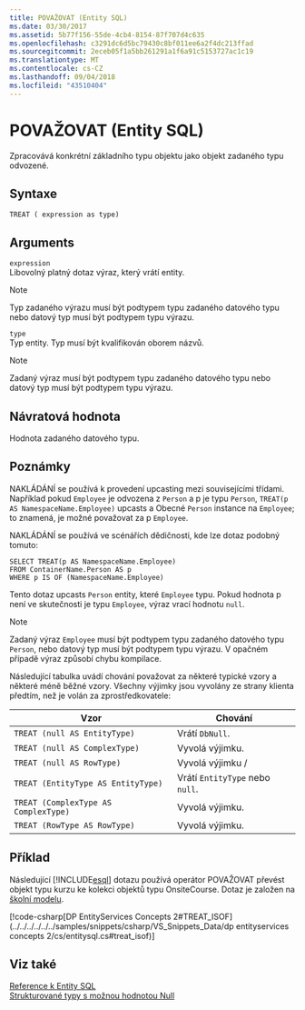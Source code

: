 ```yaml
---
title: POVAŽOVAT (Entity SQL)
ms.date: 03/30/2017
ms.assetid: 5b77f156-55de-4cb4-8154-87f707d4c635
ms.openlocfilehash: c3291dc6d5bc79430c8bf011ee6a2f4dc213ffad
ms.sourcegitcommit: 2eceb05f1a5bb261291a1f6a91c5153727ac1c19
ms.translationtype: MT
ms.contentlocale: cs-CZ
ms.lasthandoff: 09/04/2018
ms.locfileid: "43510404"
---
```

# <a name="treat-entity-sql"></a>POVAŽOVAT (Entity SQL)
Zpracovává konkrétní základního typu objektu jako objekt zadaného typu odvozené.  
  
## <a name="syntax"></a>Syntaxe  
  
```  
TREAT ( expression as type)  
```  
  
## <a name="arguments"></a>Arguments  
 `expression`  
 Libovolný platný dotaz výraz, který vrátí entity.  
  
> [!NOTE]
>  Typ zadaného výrazu musí být podtypem typu zadaného datového typu nebo datový typ musí být podtypem typu výrazu.  
  
 `type`  
 Typ entity. Typ musí být kvalifikován oborem názvů.  
  
> [!NOTE]
>  Zadaný výraz musí být podtypem typu zadaného datového typu nebo datový typ musí být podtypem typu výrazu.  
  
## <a name="return-value"></a>Návratová hodnota  
 Hodnota zadaného datového typu.  
  
## <a name="remarks"></a>Poznámky  
 NAKLÁDÁNÍ se používá k provedení upcasting mezi souvisejícími třídami. Například pokud `Employee` je odvozena z `Person` a p je typu `Person`, `TREAT(p AS NamespaceName.Employee)` upcasts a Obecné `Person` instance na `Employee`; to znamená, je možné považovat za p `Employee`.  
  
 NAKLÁDÁNÍ se používá ve scénářích dědičnosti, kde lze dotaz podobný tomuto:  
  
```  
SELECT TREAT(p AS NamespaceName.Employee)  
FROM ContainerName.Person AS p  
WHERE p IS OF (NamespaceName.Employee)   
```  
  
 Tento dotaz upcasts `Person` entity, které `Employee` typu. Pokud hodnota p není ve skutečnosti je typu `Employee`, výraz vrací hodnotu `null`.  
  
> [!NOTE]
>  Zadaný výraz `Employee` musí být podtypem typu zadaného datového typu `Person`, nebo datový typ musí být podtypem typu výrazu. V opačném případě výraz způsobí chybu kompilace.  
  
 Následující tabulka uvádí chování považovat za některé typické vzory a některé méně běžné vzory. Všechny výjimky jsou vyvolány ze strany klienta předtím, než je volán za zprostředkovatele:  
  
|Vzor|Chování|  
|-------------|--------------|  
|`TREAT (null AS EntityType)`|Vrátí `DbNull`.|  
|`TREAT (null AS ComplexType)`|Vyvolá výjimku.|  
|`TREAT (null AS RowType)`|Vyvolá výjimku /|  
|`TREAT (EntityType AS EntityType)`|Vrátí `EntityType` nebo `null`.|  
|`TREAT (ComplexType AS ComplexType)`|Vyvolá výjimku.|  
|`TREAT (RowType AS RowType)`|Vyvolá výjimku.|  
  
## <a name="example"></a>Příklad  
 Následující [!INCLUDE[esql](../../../../../../includes/esql-md.md)] dotazu používá operátor POVAŽOVAT převést objekt typu kurzu ke kolekci objektů typu OnsiteCourse. Dotaz je založen na [školní modelu](https://msdn.microsoft.com/library/859a9587-81ea-4a45-9bc0-f8d330e1adac).  
  
 [!code-csharp[DP EntityServices Concepts 2#TREAT_ISOF](../../../../../../samples/snippets/csharp/VS_Snippets_Data/dp entityservices concepts 2/cs/entitysql.cs#treat_isof)]  
  
## <a name="see-also"></a>Viz také  
 [Reference k Entity SQL](../../../../../../docs/framework/data/adonet/ef/language-reference/entity-sql-reference.md)  
 [Strukturované typy s možnou hodnotou Null](../../../../../../docs/framework/data/adonet/ef/language-reference/nullable-structured-types-entity-sql.md)
